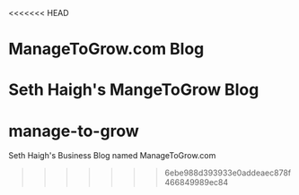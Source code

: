 <<<<<<< HEAD
# ManageToGrow.com Blog
Seth Haigh's MangeToGrow Blog
=======
# manage-to-grow
Seth Haigh's Business Blog named ManageToGrow.com
>>>>>>> 6ebe988d393933e0addeaec878f466849989ec84
